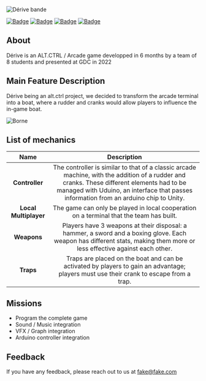 
![Dérive bande](https://github.com/IssaGandega/Derive-Master/assets/60429644/854e2d48-af48-49db-b6d3-5cf886379f80)

[![Badge](https://img.shields.io/badge/Build_Date-21.03.22-blue)]()
[![Badge](https://img.shields.io/badge/Game_Version-2.0-red)]()
[![Badge](https://img.shields.io/badge/Difficulty-7/10-green)]()
[![Badge](https://img.shields.io/badge/Core_Dynamic-Alternative_Controller-yellow)]()


## About

Dérive is an ALT.CTRL / Arcade game developped in 6 months by a team of 8 students and presented at GDC in 2022

## Main Feature Description

Dérive being an alt.ctrl project, we decided to transform the arcade terminal into a boat, where a rudder and cranks would allow players to influence the in-game boat.


![Borne](https://github.com/IssaGandega/Derive-Master/assets/60429644/b3829406-7ce9-4029-a7ba-37e966cc7190)


## List of mechanics


| Name             | Description     |
| :--:|:------:|
| **Controller** | The controller is similar to that of a classic arcade machine, with the addition of a rudder and cranks. These different elements had to be managed with Uduino, an interface that passes information from an arduino chip to Unity.|
| **Local Multiplayer** | The game can only be played in local cooperation on a terminal that the team has built.|
| **Weapons** | Players have 3 weapons at their disposal: a hammer, a sword and a boxing glove. Each weapon has different stats, making them more or less effective against each other. | 
| **Traps** | Traps are placed on the boat and can be activated by players to gain an advantage; players must use their crank to escape from a trap. | 


## Missions

- Program the complete game
- Sound / Music integration
- VFX / Graph integration
- Arduino controller integration

## Feedback

If you have any feedback, please reach out to us at fake@fake.com

